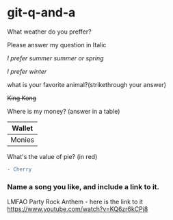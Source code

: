 # git-q-and-a

What weather do you preffer? 

Please answer my question in Italic

_I prefer summer summer or spring_ 

_I prefer winter_

what is your favorite animal?(strikethrough your answer)


~~King Kong~~

Where is my money? (answer in a table)

| Wallet      |
| ------------- |
| Monies    |

What's the value of pie? (in red)

```diff
- Cherry
```

### Name a song you like, and include a link to it.

LMFAO Party Rock Anthem - here is the link to it 
https://www.youtube.com/watch?v=KQ6zr6kCPj8
